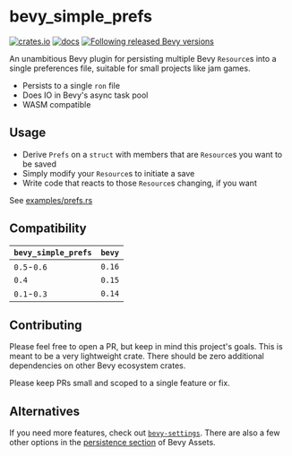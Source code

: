 # bevy_simple_prefs

[![crates.io](https://img.shields.io/crates/v/bevy_simple_prefs.svg)](https://crates.io/crates/bevy_simple_prefs)
[![docs](https://docs.rs/bevy_simple_prefs/badge.svg)](https://docs.rs/bevy_simple_prefs)
[![Following released Bevy versions](https://img.shields.io/badge/Bevy%20tracking-released%20version-lightblue)](https://bevyengine.org/learn/book/plugin-development/#main-branch-tracking)

An unambitious Bevy plugin for persisting multiple Bevy `Resource`s into a single preferences file, suitable for small projects like jam games.

- Persists to a single `ron` file
- Does IO in Bevy's async task pool
- WASM compatible

## Usage

- Derive `Prefs` on a `struct` with members that are `Resource`s you want to be saved
- Simply modify your `Resource`s to initiate a save
- Write code that reacts to those `Resource`s changing, if you want

See [examples/prefs.rs](./bevy_simple_prefs/examples/prefs.rs)

## Compatibility

| `bevy_simple_prefs` | `bevy` |
| :--                 | :--    |
| `0.5`-`0.6`         | `0.16` |
| `0.4`               | `0.15` |
| `0.1`-`0.3`         | `0.14` |

## Contributing

Please feel free to open a PR, but keep in mind this project's goals. This is meant to be a very lightweight crate. There should be zero additional dependencies on other Bevy ecosystem crates.

Please keep PRs small and scoped to a single feature or fix.

## Alternatives

If you need more features, check out [`bevy-settings`](https://crates.io/crates/bevy-settings). There are also a few other options in the [persistence section](https://bevyengine.org/assets/#persistence) of Bevy Assets.
